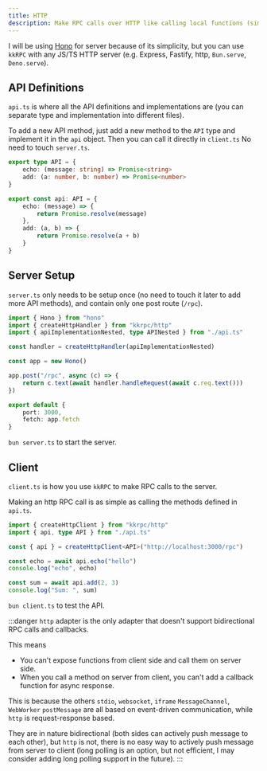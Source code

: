 ```yaml
---
title: HTTP
description: Make RPC calls over HTTP like calling local functions (similar to tRPC)
---
```


I will be using [Hono](https://hono.dev/) for server because of its simplicity,
but you can use `kkRPC` with any JS/TS HTTP server (e.g. Express, Fastify, http, `Bun.serve`, `Deno.serve`).

## API Definitions

`api.ts` is where all the API definitions and implementations are (you can separate type and implementation into different files).

To add a new API method, just add a new method to the `API` type and implement it in the `api` object. Then you can call it directly in `client.ts`
No need to touch `server.ts`.

```ts title="api.ts"
export type API = {
	echo: (message: string) => Promise<string>
	add: (a: number, b: number) => Promise<number>
}

export const api: API = {
	echo: (message) => {
		return Promise.resolve(message)
	},
	add: (a, b) => {
		return Promise.resolve(a + b)
	}
}
```

## Server Setup

`server.ts` only needs to be setup once (no need to touch it later to add more API methods), and contain only one post route (`/rpc`).

```ts title="server.ts"
import { Hono } from "hono"
import { createHttpHandler } from "kkrpc/http"
import { apiImplementationNested, type APINested } from "./api.ts"

const handler = createHttpHandler(apiImplementationNested)

const app = new Hono()

app.post("/rpc", async (c) => {
	return c.text(await handler.handleRequest(await c.req.text()))
})

export default {
	port: 3000,
	fetch: app.fetch
}
```

`bun server.ts` to start the server.

## Client

`client.ts` is how you use `kkRPC` to make RPC calls to the server.

Making an http RPC call is as simple as calling the methods defined in `api.ts`.

```ts title="client.ts"
import { createHttpClient } from "kkrpc/http"
import { api, type API } from "./api.ts"

const { api } = createHttpClient<API>("http://localhost:3000/rpc")

const echo = await api.echo("hello")
console.log("echo", echo)

const sum = await api.add(2, 3)
console.log("Sum: ", sum)
```

`bun client.ts` to test the API.


:::danger
`http` adapter is the only adapter that doesn't support bidirectional RPC calls and callbacks.

This means
- You can't expose functions from client side and call them on server side.
- When you call a method on server from client, you can't add a callback function for async response.

This is because the others `stdio`, `websocket`, `iframe` `MessageChannel`, `WebWorker` `postMessage`
are all based on event-driven communication, while `http` is request-response based.

They are in nature bidirectional (both sides can actively push message to each other), but `http` is not, there is no easy way to actively push message from server to client (long polling is an option, but not efficient, I may consider adding long polling support in the future).
:::

